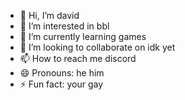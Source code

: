 - 👋 Hi, I’m david
- 👀 I’m interested in bbl
- 🌱 I’m currently learning games
- 💞️ I’m looking to collaborate on idk yet
- 📫 How to reach me discord
- 😄 Pronouns: he him
- ⚡ Fun fact: your gay

<!---
SonGoku6969/SonGoku6969 is a ✨ special ✨ repository because its `README.md` (this file) appears on your GitHub profile.
You can click the Preview link to take a look at your changes.
--->
